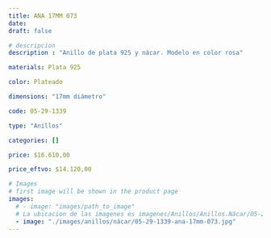```yaml
---
title: ANA 17MM 073
date: 
draft: false

# descripcion
description : "Anillo de plata 925 y nácar. Modelo en color rosa"

materials: Plata 925

color: Plateado

dimensions: "17mm diámetro"

code: 05-29-1339

type: "Anillos"

categories: []

price: $16.610,00

price_eftvo: $14.120,00

# Images
# first image will be shown in the product page
images:
  # - image: "images/path_to_image"
  # La ubicacion de las imagenes es imagenes/Anillos/Anillos.Nácar/05-29-1339-ana-17mm-073
  - image: "./images/anillos/nácar/05-29-1339-ana-17mm-073.jpg"
---
```

